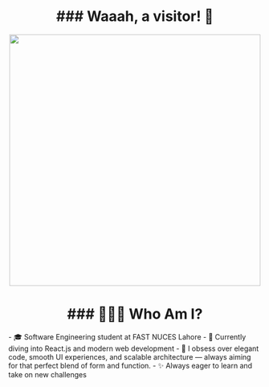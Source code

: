 <div align="center">
  <h1>### Waaah, a visitor! 👋</h1>
</div>

<p align="center">
  <img src="https://media1.tenor.com/m/TSPV5XsTIssAAAAC/flcl.gif" width="500"/>
</p>

<div align="center">
  <h1>### 👨🏼‍🎓 Who Am I?</h1>
</div>

<div align="left">
- 🎓 Software Engineering student at FAST NUCES Lahore  
- 🌱 Currently diving into React.js and modern web development  
- 🧠 I obsess over elegant code, smooth UI experiences, and scalable architecture — always aiming for that perfect blend of form and function.  
- ✨ Always eager to learn and take on new challenges  
</div>







<!--
**Ryyan-Choudhary/Ryyan-Choudhary** is a ✨ _special_ ✨ repository because its `README.md` (this file) appears on your GitHub profile.

Here are some ideas to get you started:

- 🔭 I’m currently working on ...
- 🌱 I’m currently learning ...
- 👯 I’m looking to collaborate on ...
- 🤔 I’m looking for help with ...
- 💬 Ask me about ...
- 📫 How to reach me: ...
- 😄 Pronouns: ...
- ⚡ Fun fact: ...
-->
